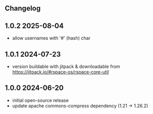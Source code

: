 ## Changelog

## 1.0.2 2025-08-04 
- allow usernames with '#' (hash) char

## 1.0.1 2024-07-23
- version buildable with jitpack & downloadable from https://jitpack.io/#rspace-os/rspace-core-util
 
## 1.0.0 2024-06-20

- initial open-source release
- update apache commons-compress dependency (1.21 -> 1.26.2)
